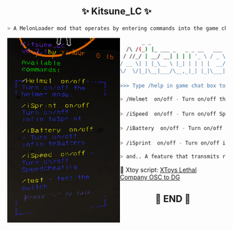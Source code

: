 

<h2 align="center"> ✨ Kitsune_LC ✨ </h2>

```zsh
> A MelonLoader mod that operates by entering commands into the game chat box for Lethal Company ⭐
```

<img align="left" src="img/Sh_1.png" width="260px"/>

```zsh
       _ _                            __    ___
  /\ /(_) |_ ___ _   _ _ __   ___    / /   / __\
 / //_/ | __/ __| | | | '_ \ / _ \  / /   / /
/ __ \| | |_\__ \ |_| | | | |  __/ / /___/ /___
\/  \/|_|\__|___/\__,_|_| |_|\___| \____/\____/

>>> Type /help in game chat box to start
```

```zsh
> /Helmet  on/off - Turn on/off the helmet model  ⭐

> /iSpeed  on/off - Turn on/off SpeedCheating  ⭐

> /iBattery  on/off - Turn on/off infiniteBattery  ⭐

> /iSprint  on/off - Turn on/off infiniteSprint  ⭐
```

```zsh
> and.. A feature that transmits received damage to Xtoy   ! Requires Xtoy script !
```

🔗 Xtoy script: [XToys Lethal Company OSC to DG](https://xtoys.app/scripts/-NFYo-8Dy4iVKGB8DR3U)

<h2 align="center"> 🧡 END 🧡 </h2>
